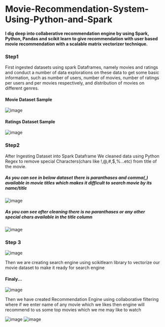 # Movie-Recommendation-System-Using-Python-and-Spark
#### I dig deep into collaberative recommendation engine by using Spark, Python, Pandas and scikit learn to give recommendation with user based movie recommendation with a scalable matrix vectorizer technique.
### Step1 
First ingested datasets using spark Dataframes, namely movies and ratings and conduct a number of data explorations on these data to get some basic information, such as number of users, number of movies, number of ratings per users and per movies respectively, and distribution of movies on different genres.
#### Movie Dataset Sample
![image](https://user-images.githubusercontent.com/69915064/215246475-1fd1f3c9-64b5-4e55-b685-88b97919ea6d.png)
#### Ratings Dataset Sample
![image](https://user-images.githubusercontent.com/69915064/215247063-7c20ee51-debf-4d30-8445-80484896e4bd.png)

### Step2
After Ingesting Dataset into Spark Dataframe We cleaned data using Python Regex to remove special Characters(chars like !,@,#,$,%...etc) from title of the movie.
##### As you can see in below dataset there is paranthases and comma(,) available in movie titles which makes it difficult to search movie by its name/title
![image](https://user-images.githubusercontent.com/69915064/215247853-43e41563-0a8d-4a96-a787-1183e6d39268.png)
##### As you can see after cleaning there is no paranthases or any other special chars available in the title column
![image](https://user-images.githubusercontent.com/69915064/215247993-58e0fdf7-39d7-47a0-8017-19ac064cec7b.png)

### Step 3
![image](https://user-images.githubusercontent.com/69915064/215248315-ecce7657-5bc2-4f00-9121-1ff44d63cadd.png)

Then we are creating search engine using scikitlearn library to vectorize our movie dataset to make it ready for search engine

#### Finaly...
![image](https://user-images.githubusercontent.com/69915064/215248272-3484a328-e19b-4f3f-b027-24dc24b8997b.png)

Then we have created Recommendation Engine using collaborative filtering where if we enter name of any movie which we likes then engine will recommend to us some top movies which we me may like to watch

![image](https://user-images.githubusercontent.com/69915064/215248175-b324c724-d660-4680-b2c8-0f3a18fa3f2e.png)
![image](https://user-images.githubusercontent.com/69915064/215248180-fc9164e2-78a3-4b78-8937-fcbb11f35a9f.png)



